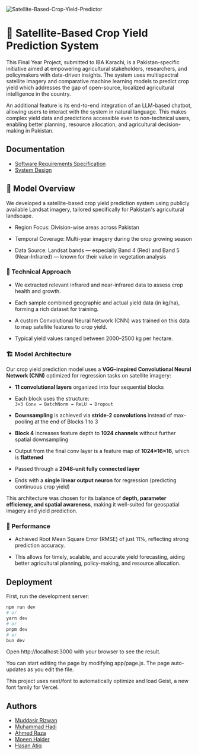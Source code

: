 ![Satellite-Based-Crop-Yield-Predictor](https://socialify.git.ci/Muddasirr/Satellite-Based-Crop-Yield-Predictor/image?custom_description=Predict.+Plan.+Prosper+%0ACrop+Intelligence+for+Pakistan&description=1&font=Source+Code+Pro&forks=1&name=1&pattern=Solid&pulls=1&stargazers=1&theme=Auto)
# 🌾 Satellite-Based Crop Yield Prediction System

This Final Year Project, submitted to IBA Karachi, is a Pakistan-specific initiative aimed at empowering agricultural stakeholders, researchers, and policymakers with data-driven insights. The system uses multispectral satellite imagery and comparative machine learning models to predict crop yield which addresses the gap of open-source, localized agricultural intelligence in the country.

An additional feature is its end-to-end integration of an LLM-based chatbot, allowing users to interact with the system in natural language. This makes complex yield data and predictions accessible even to non-technical users, enabling better planning, resource allocation, and agricultural decision-making in Pakistan.

## Documentation

- [Software Requirements Specification](https://www.overleaf.com/read/wjrczkthrrpc#1c0eb4)
- [System Design](https://www.overleaf.com/read/hnnxdkxhwyjt#e40bdf)


## 🧠 Model Overview
We developed a satellite-based crop yield prediction system using publicly available Landsat imagery, tailored specifically for Pakistan's agricultural landscape.

- Region Focus: Division-wise areas across Pakistan

- Temporal Coverage: Multi-year imagery during the crop growing season

- Data Source: Landsat bands — especially Band 4 (Red) and Band 5 (Near-Infrared) — known for their value in vegetation analysis

### 🔧 Technical Approach
- We extracted relevant infrared and near-infrared data to assess crop health and growth.

- Each sample combined geographic and actual yield data (in kg/ha), forming a rich dataset for training.

- A custom Convolutional Neural Network (CNN) was trained on this data to map satellite features to crop yield.

- Typical yield values ranged between 2000–2500 kg per hectare.

### 🏗️ Model Architecture

Our crop yield prediction model uses a **VGG-inspired Convolutional Neural Network (CNN)** optimized for regression tasks on satellite imagery:

- **11 convolutional layers** organized into four sequential blocks  
- Each block uses the structure:  
  `3×3 Conv → BatchNorm → ReLU → Dropout`

- **Downsampling** is achieved via **stride‑2 convolutions** instead of max-pooling at the end of Blocks 1 to 3  
- **Block 4** increases feature depth to **1024 channels** without further spatial downsampling  
- Output from the final conv layer is a feature map of **1024×16×16**, which is **flattened**  
- Passed through a **2048-unit fully connected layer**  
- Ends with a **single linear output neuron** for regression (predicting continuous crop yield)

This architecture was chosen for its balance of **depth, parameter efficiency, and spatial awareness**, making it well-suited for geospatial imagery and yield prediction.

### 🎯 Performance
- Achieved Root Mean Square Error (RMSE) of just 11%, reflecting strong prediction accuracy.

- This allows for timely, scalable, and accurate yield forecasting, aiding better agricultural planning, policy-making, and resource allocation.




## Deployment

First, run the development server:

```bash
npm run dev
# or
yarn dev
# or
pnpm dev
# or
bun dev

```

Open http://localhost:3000 with your browser to see the result.

You can start editing the page by modifying app/page.js. The page auto-updates as you edit the file.

This project uses next/font to automatically optimize and load Geist, a new font family for Vercel.

## Authors

- [Muddasir Rizwan](https://github.com/Muddasirr)
- [Muhammad Hadi](https://github.com/Theycallmeinsane)
- [Ahmed Raza](https://github.com/Ahmeddraaza)
- [Moeen Haider](https://github.com/MoeenH)
- [Hasan Atiq](https://github.com)



